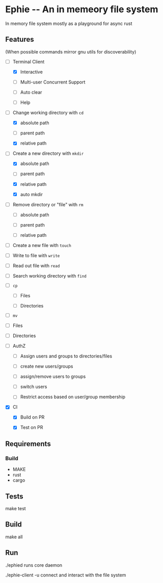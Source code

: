 # Ephie -- An in memeory file system

In memory file system mostly as a playground for async rust

## Features
(When possible commands mirror gnu utils for discoverability)

- [ ] Terminal Client

  - [X] Interactive

  - [ ] Multi-user Concurrent Support

  - [ ] Auto clear

  - [ ] Help

- [ ] Change working directory with `cd`

  - [X] absolute path

  - [ ] parent path

  - [X] relative path

- [ ] Create a new directory with `mkdir`

  - [X] absolute path

  - [ ] parent path

  - [X] relative path

  - [X] auto mkdir

- [ ] Remove directory or "file" with `rm`

  - [ ] absolute path

  - [ ] parent path

  - [ ] relative path

- [ ] Create a new file with `touch`

- [ ] Write to file with `write`

- [ ] Read out file with `read`

- [ ] Search working directory with `find`

- [ ] `cp`

  - [ ] Files

  - [ ] Directories

 - [ ] `mv`

  - [ ] Files

  - [ ] Directories

- [ ] AuthZ

  - [ ] Assign users and groups to directories/files

  - [ ] create new users/groups

  - [ ] assign/remove users to groups

  - [ ] switch users

  - [ ] Restrict access based on user/group membership 

- [X] CI
  - [X] Build on PR
  - [X] Test on PR


## Requirements
### Build
- MAKE
- rust
- cargo

## Tests
make test

## Build
make all 

## Run
./ephied runs core daemon

./ephie-client -u <user> connect and interact with the file system

